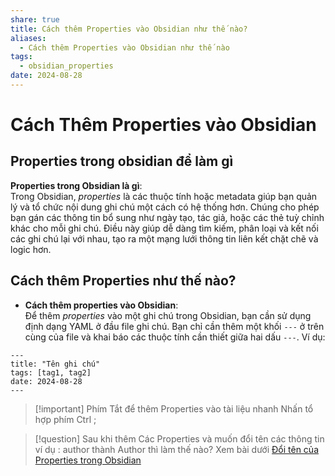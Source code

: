 ```yaml
---
share: true
title: Cách thêm Properties vào Obsidian như thế nào?
aliases:
  - Cách thêm Properties vào Obsidian như thế nào
tags:
  - obsidian_properties
date: 2024-08-28
---
```

# Cách Thêm Properties vào Obsidian
## Properties trong obsidian để làm gì
**Properties trong Obsidian là gì**:  
    Trong Obsidian, _properties_ là các thuộc tính hoặc metadata giúp bạn quản lý và tổ chức nội dung ghi chú một cách có hệ thống hơn. Chúng cho phép bạn gán các thông tin bổ sung như ngày tạo, tác giả, hoặc các thẻ tuỳ chỉnh khác cho mỗi ghi chú. Điều này giúp dễ dàng tìm kiếm, phân loại và kết nối các ghi chú lại với nhau, tạo ra một mạng lưới thông tin liên kết chặt chẽ và logic hơn.


## Cách thêm Properties như thế nào?

- **Cách thêm properties vào Obsidian**:  
    Để thêm _properties_ vào một ghi chú trong Obsidian, bạn cần sử dụng định dạng YAML ở đầu file ghi chú. Bạn chỉ cần thêm một khối `---` ở trên cùng của file và khai báo các thuộc tính cần thiết giữa hai dấu `---`. Ví dụ:
```
---
title: "Tên ghi chú"
tags: [tag1, tag2]
date: 2024-08-28
---

```
> [!important] Phím Tắt để thêm Properties vào tài liệu nhanh 
> Nhấn tổ hợp phím Ctrl ; 

> [!question] Sau khi thêm Các Properties và muốn đổi tên các thông tin ví dụ : author thành Author thì làm thế nào? Xem bài dưới
> [Đổi tên của Properties trong Obsidian](./Doi-ten-properties.md)